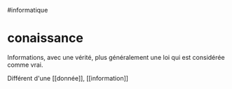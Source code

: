 #informatique 
# conaissance
Informations, avec une vérité, plus généralement une loi qui est considérée comme vrai.

Différent d'une [[donnée]], [[information]]